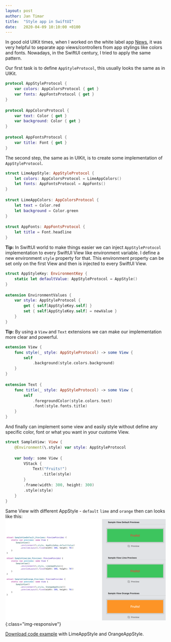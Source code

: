 ```yaml
---
layout: post
author: Jan Timar
title:  "Style app in SwiftUI"
date:   2020-04-09 10:10:00 +0100
---
```

In good old UIKit times, when I worked on the white label app [News][2], it was very helpful to separate app views/controllers from app stylings like colors and fonts. Nowadays, in the SwiftUI century, I tried to apply the same pattern.

Our first task is to define `AppStyleProtocol`, this usually looks the same as in UIKit.

```swift
protocol AppStyleProtocol {
    var colors: AppColorsProtocol { get }
    var fonts: AppFontsProtocol { get }
}
 
protocol AppColorsProtocol {
    var text: Color { get }
    var background: Color { get }
}
 
protocol AppFontsProtocol {
    var title: Font { get }
}
```

The second step, the same as in UIKit, is to create some implementation of `AppStyleProtocol`.

```swift
struct LimeAppStyle: AppStyleProtocol {
    let colors: AppColorsProtocol = LimeAppColors()
    let fonts: AppFontsProtocol = AppFonts()
}
 
struct LimeAppColors: AppColorsProtocol {
    let text = Color.red
    let background = Color.green
}
 
struct AppFonts: AppFontsProtocol {
    let title = Font.headline
}
```

<b>Tip:</b> In SwiftUI world to make things easier we can inject `AppStyleProtocol` implementation to every SwiftUI View like environment variable. I define a new environment `style` property for that. This environment property can be set only on the first View and then is injected to every SwiftUI View.

```swift
struct AppStyleKey: EnvironmentKey {
    static let defaultValue: AppStyleProtocol = AppStyle()
}
 
extension EnvironmentValues {
    var style: AppStyleProtocol {
        get { self[AppStyleKey.self] }
        set { self[AppStyleKey.self] = newValue }
    }
}
```

<b>Tip:</b> By using a `View` and `Text` extensions we can make our implementation more clear and powerful.

```swift
extension View {
    func style(_ style: AppStyleProtocol) -> some View {
        self
            .background(style.colors.background)
    }
}
 
extension Text {
    func title(_ style: AppStyleProtocol) -> some View {
        self
            .foregroundColor(style.colors.text)
            .font(style.fonts.title)
    }
}

```

And finally can implement some view and easily style without define any specific color, font or what you want in your custome View.

```swift
struct SampleView: View {
    @Environment(\.style) var style: AppStyleProtocol
 
    var body: some View {
        VStack {
            Text("Fruits!")
                .title(style)
        }
        .frame(width: 300, height: 300)
        .style(style)
    }
}
```

Same View with different AppStyle - `default` `lime` and `orange` then can looks like this:
![AppStyle example](/assets/SwiftUIAppStyle/appstyle_example.png){:class="img-responsive"}

[Download code example][1] with LimeAppStyle and OrangeAppStyle.

[1]:http://jantimar.github.io/assets/SwiftUIAppStyle/Sample.swift
[2]:https://apps.apple.com/cz/app/news-sk/id1074421510?l=cs